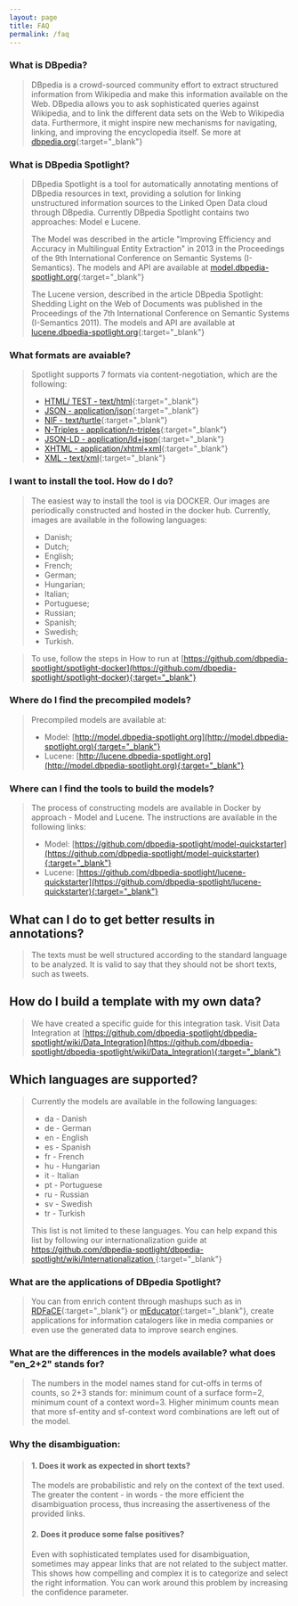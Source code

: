 ```yaml
---
layout: page
title: FAQ
permalink: /faq
---
```


### What is DBpedia?
> DBpedia is a crowd-sourced community effort to extract structured information from Wikipedia and make this information available on the Web. DBpedia allows you to ask sophisticated queries against Wikipedia, and to link the different data sets on the Web to Wikipedia data. Furthermore, it might inspire new mechanisms for navigating, linking, and improving the encyclopedia itself. Se more at [dbpedia.org](http://www.dbpedia.org){:target="_blank"}

### What is DBpedia Spotlight?

> DBpedia Spotlight is a tool for automatically annotating mentions of DBpedia resources in text, providing a solution for linking unstructured information sources to the Linked Open Data cloud through DBpedia. Currently DBpedia Spotlight contains two approaches: Model e Lucene. 
>
> The Model was described in the article "Improving Efficiency and Accuracy in Multilingual Entity Extraction" in 2013 in the Proceedings of the 9th International Conference on Semantic Systems (I-Semantics). The models and API are available at [model.dbpedia-spotlight.org](http://model.dbpedia-spotlight.org){:target="_blank"}
>
> The Lucene version, described in the article DBpedia Spotlight: Shedding Light on the Web of Documents was published in the Proceedings of the 7th International Conference on Semantic Systems (I-Semantics 2011). The models and API are available at [lucene.dbpedia-spotlight.org](http://lucene.dbpedia-spotlight.org){:target="_blank"}

###  What formats are avaiable?

> Spotlight supports 7 formats via content-negotiation, which are the following:
> * [HTML/ TEST - text/html](http://dbpedia.org/resource/HTML){:target="_blank"}
> * [JSON - application/json](http://dbpedia.org/resource/JSON){:target="_blank"}
> * [NIF - text/turtle](http://aksw.org/Projects/NIF.html){:target="_blank"}
> * [N-Triples - application/n-triples](http://dbpedia.org/resource/N-Triples){:target="_blank"} 
> * [JSON-LD - application/ld+json](http://json-ld.org/){:target="_blank"}
> * [XHTML - application/xhtml+xml](http://dbpedia.org/resource/XHTML){:target="_blank"}
> * [XML - text/xml](http://dbpedia.org/resource/XML){:target="_blank"}

### I want to install the tool. How do I do?
	
> The easiest way to install the tool is via DOCKER. Our images are periodically constructed and hosted in the docker hub. Currently, images are available in the following languages:
> * Danish;
> * Dutch;
> * English;
> * French;
> * German;
> * Hungarian;
> * Italian;
> * Portuguese; 
> * Russian; 
> * Spanish; 
> * Swedish;
> * Turkish.

> To use, follow the steps in How to run at [https://github.com/dbpedia-spotlight/spotlight-docker](https://github.com/dbpedia-spotlight/spotlight-docker){:target="_blank"}

### Where do I find the precompiled models?

> Precompiled models are available at:
> * Model: [http://model.dbpedia-spotlight.org](http://model.dbpedia-spotlight.org){:target="_blank"}
> * Lucene: [http://lucene.dbpedia-spotlight.org](http://model.dbpedia-spotlight.org){:target="_blank"}

### Where can I find the tools to build the models?

> The process of constructing models are available in Docker by approach - Model and Lucene. The instructions are available in the following links:
> * Model: [https://github.com/dbpedia-spotlight/model-quickstarter](https://github.com/dbpedia-spotlight/model-quickstarter){:target="_blank"}
> * Lucene: [https://github.com/dbpedia-spotlight/lucene-quickstarter](https://github.com/dbpedia-spotlight/lucene-quickstarter){:target="_blank"}

## What can I do to get better results in annotations?
	
> The texts must be well structured according to the standard language to be analyzed. It is valid to say that they should not be short texts, such as tweets.

## How do I build a template with my own data?

> We have created a specific guide for this integration task. Visit Data Integration at [https://github.com/dbpedia-spotlight/dbpedia-spotlight/wiki/Data_Integration](https://github.com/dbpedia-spotlight/dbpedia-spotlight/wiki/Data_Integration){:target="_blank"}

## Which languages are supported?

> Currently the models are available in the following languages:
> * da - Danish
> * de - German
> * en - English
> * es - Spanish
> * fr - French
> * hu - Hungarian
> * it - Italian
> * pt - Portuguese
> * ru - Russian
> * sv - Swedish
> * tr - Turkish
>
> This list is not limited to these languages. You can help expand this list by following our internationalization guide at [https://github.com/dbpedia-spotlight/dbpedia-spotlight/wiki/Internationalization ](https://github.com/dbpedia-spotlight/dbpedia-spotlight/wiki/Internationalization){:target="_blank"}

### What are the applications of DBpedia Spotlight?

> You can from enrich content through mashups such as in [RDFaCE](http://aksw.org/Projects/RDFaCE.html){:target="_blank"} or [mEducator](http://www.meducator.net/){:target="_blank"}, create applications for information catalogers like in media companies or even use the generated data to improve search engines.

### What are the differences in the models available? what does "en_2+2" stands for?
> The numbers in the model names stand for cut-offs in terms of counts, so 2+3 stands for: minimum count of a surface form=2, minimum count of a context word=3.
> Higher minimum counts mean that more sf-entity and sf-context word combinations are left out of the model.


### Why the disambiguation:

> #### 1. Does it work as expected in short texts?
> The models are probabilistic and rely on the context of the text used. The greater the content - in words - the more efficient the disambiguation process, thus increasing the assertiveness of the provided links.
> #### 2. Does it produce some false positives?
> Even with sophisticated templates used for disambiguation, sometimes may appear links that are not related to the subject matter. This shows how compelling and complex it is to categorize and select the right information. You can work around this problem by increasing the confidence parameter.



